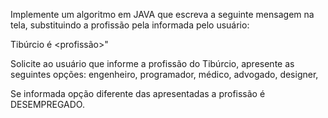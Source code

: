 Implemente um algoritmo em JAVA que escreva a seguinte mensagem na tela,
substituindo a profissão pela informada pelo usuário:

Tibúrcio é <profissão>"


Solicite ao usuário que informe a profissão do Tibúrcio, apresente as seguintes
opções:
engenheiro,
 programador,
 médico,
 advogado,
 designer,

Se informada opção diferente das apresentadas a profissão é DESEMPREGADO.
